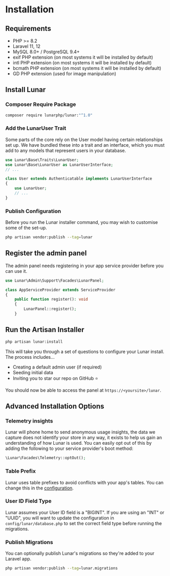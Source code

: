 # Installation

## Requirements

- PHP >= 8.2
- Laravel 11, 12
- MySQL 8.0+ / PostgreSQL 9.4+
- exif PHP extension (on most systems it will be installed by default)
- intl PHP extension (on most systems it will be installed by default)
- bcmath PHP extension (on most systems it will be installed by default)
- GD PHP extension (used for image manipulation)

## Install Lunar

### Composer Require Package

```sh
composer require lunarphp/lunar:"^1.0"
```

### Add the LunarUser Trait

Some parts of the core rely on the User model having certain relationships set up. We have bundled these into a trait 
and an interface, which you must add to any models that represent users in your database.

```php
use Lunar\Base\Traits\LunarUser;
use Lunar\Base\LunarUser as LunarUserInterface;
// ...

class User extends Authenticatable implements LunarUserInterface
{
    use LunarUser;
    // ...
}
```

### Publish Configuration
Before you run the Lunar installer command, you may wish to customise some of the set-up.


```sh
php artisan vendor:publish --tag=lunar
```

## Register the admin panel

The admin panel needs registering in your app service provider before you can use it.

```php
use Lunar\Admin\Support\Facades\LunarPanel;

class AppServiceProvider extends ServiceProvider
{
    public function register(): void
    {
        LunarPanel::register();
    }
```

## Run the Artisan Installer

```sh
php artisan lunar:install
```

This will take you through a set of questions to configure your Lunar install. The process includes...

- Creating a default admin user (if required)
- Seeding initial data
- Inviting you to star our repo on GitHub ⭐

You should now be able to access the panel at `https://<yoursite>/lunar`.

## Advanced Installation Options

### Telemetry insights

Lunar will phone home to send anonymous usage insights, the data we capture does not identify your store in any way, it
exists to help us gain an understanding of how Lunar is used. You can easily opt out of this by adding the following to
your service provider's boot method:

```php
\Lunar\Facades\Telemetry::optOut();
```

### Table Prefix

Lunar uses table prefixes to avoid conflicts with your app's tables. You can change this in the [configuration](/core/configuration.html).

### User ID Field Type

Lunar assumes your User ID field is a "BIGINT". If you are using an "INT" or "UUID", you will want to update the configuration in `config/lunar/database.php` to set the correct field type before running the migrations.

### Publish Migrations

You can optionally publish Lunar's migrations so they're added to your Laravel app.

```sh
php artisan vendor:publish --tag=lunar.migrations
```
